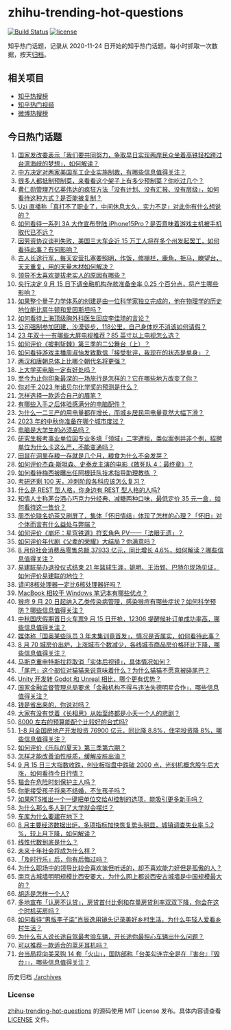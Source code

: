 # zhihu-trending-hot-questions

[![Build Status](https://github.com/justjavac/zhihu-trending-hot-questions/workflows/ci/badge.svg?branch=master)](https://github.com/justjavac/zhihu-trending-hot-questions/actions)
[![license](https://img.shields.io/github/license/justjavac/zhihu-trending-hot-questions)](https://github.com/justjavac/zhihu-trending-hot-questions/blob/master/LICENSE)

知乎热门话题，记录从 2020-11-24
日开始的知乎热门话题。每小时抓取一次数据，按天[归档](./archives)。

## 相关项目

- [知乎热搜榜](https://github.com/justjavac/zhihu-trending-top-search)
- [知乎热门视频](https://github.com/justjavac/zhihu-trending-hot-video)
- [微博热搜榜](https://github.com/justjavac/weibo-trending-hot-search)

## 今日热门话题

<!-- BEGIN -->
<!-- 最后更新时间 Sat Sep 16 2023 02:12:40 GMT+0800 (China Standard Time) -->

1. [国家发改委表示「我们要共同努力，争取早日实现两岸民众坐着高铁轻松跨过台湾海峡的梦想」，如何解读？](https://www.zhihu.com/question/621996011)
1. [中方决定对两家美国军工企业实施制裁，有哪些信息值得关注？](https://www.zhihu.com/question/622196701)
1. [很多人都抵制预制菜，来看看这个架子上有多少预制菜？你吃过几个？](https://www.zhihu.com/question/621688050)
1. [黄仁勋管理万亿英伟达的疯狂方法「没有计划、没有汇报、没有层级」，如何看待这种方式？是否能被复制？](https://www.zhihu.com/question/622191366)
1. [Uzi 直播称「真打不了职业了，中间休息太久，实力不足」对此你有什么想说的？](https://www.zhihu.com/question/622172595)
1. [如何看待一系列 3A 大作宣布登陆 iPhone15Pro？是否意味着游戏主机被手机取代已不远？](https://www.zhihu.com/question/621790976)
1. [因劳资协议谈判失败，美国三大车企近 15 万工人将在多个州发起罢工，如何看待此事？有何影响？](https://www.zhihu.com/question/622177342)
1. [古人长途行军，每天安营扎塞要照明，作饭，修栅栏，鹿角，拒马，瞭望台，天天重复，用的天量木材如何解决？](https://www.zhihu.com/question/621487136)
1. [领导不太喜欢提拔老实人的原因有哪些？](https://www.zhihu.com/question/615660461)
1. [央行决定 9 月 15 日下调金融机构存款准备金率 0.25 个百分点，将产生哪些影响？](https://www.zhihu.com/question/622051976)
1. [如果整个量子力学体系的创建是由一位科学家独立完成的，他在物理学的历史地位能比肩牛顿和爱因斯坦吗？](https://www.zhihu.com/question/622000751)
1. [如何看待上海顶级胸外科医生回应李佳琦的言论？](https://www.zhihu.com/question/621851774)
1. [公司强制参加团建，沙漠徒步，118公里，自己身体吃不消该如何请假？](https://www.zhihu.com/question/446506135)
1. [23 年双十一有哪些大屏电视推荐？85 英寸以上电视怎么选？](https://www.zhihu.com/question/622171453)
1. [如何评价《披荆斩棘》第三季的二公舞台（上）？](https://www.zhihu.com/question/622155624)
1. [如何看待游戏主播周淑怡发致歉信「接受批评，我现在的状态是单身」？](https://www.zhihu.com/question/622203856)
1. [两汉和唐朝总体上比哪个朝代名将更强？](https://www.zhihu.com/question/424646629)
1. [上大学买电脑一定有好处吗？](https://www.zhihu.com/question/619478353)
1. [至今为止你印象最深的一场旅行是怎样的？它在哪些地方改变了你？](https://www.zhihu.com/question/621888536)
1. [你对于 2023 年诺贝尔化学奖的预测是什么？](https://www.zhihu.com/question/619698946)
1. [怎样选择一款适合自己的眉笔？](https://www.zhihu.com/question/616069427)
1. [有哪些入手之后体验感满分的电脑配件？](https://www.zhihu.com/question/534622057)
1. [为什么一二三产的用电量都在增长，而城乡居民用电量竟然大幅下滑？](https://www.zhihu.com/question/621980753)
1. [2023 年的中秋你准备在哪个城市度过？](https://www.zhihu.com/question/617537952)
1. [电脑是大学生的必须品吗？](https://www.zhihu.com/question/621438812)
1. [研究生报考事业单位因专业多填「领域」二字遭拒，类似案例并非个例，招聘单位为什么卡这么严，不能变通吗？](https://www.zhihu.com/question/621992087)
1. [田鼠在洞里存粮一存就是几个月，粮食为什么不会发芽？](https://www.zhihu.com/question/594488427)
1. [如何评价杰森·斯坦森、史泰龙主演的电影《敢死队 4：最终章》？](https://www.zhihu.com/question/622008991)
1. [如何看待梅西被曝出任阿根廷队技术指导助理教练 ？](https://www.zhihu.com/question/622131134)
1. [考研还剩 100 天，冲刺阶段各科应该怎么复习？](https://www.zhihu.com/question/619990545)
1. [什么是 REST 型人格，你身边有 REST 型人格的人吗?](https://www.zhihu.com/question/621657625)
1. [知情人士称茅台酒心巧克力分经典、减糖两种口味，最低定价 35 元一盒，如何看待这一售价？](https://www.zhihu.com/question/622016837)
1. [周杰伦联名奶茶又刷屏了，集体「怀旧情结」体现了怎样的心理？「怀旧」对个体而言有什么益处与弊端？](https://www.zhihu.com/question/622045816)
1. [如何评价《崩坏：星穹铁道》符玄角色 PV——「法眼无遗」？](https://www.zhihu.com/question/622176985)
1. [如何评价年代剧《父辈的荣耀》大结局？你满意吗？](https://www.zhihu.com/question/621863350)
1. [8 月份社会消费品零售总额 37933 亿元，同比增长 4.6%，如何解读？哪些信息值得关注？](https://www.zhihu.com/question/622163691)
1. [易建联举办退役仪式结束 21 年篮球生涯，姚明、王治郅、巴特尔现场见证，如何评价易建联的地位？](https://www.zhihu.com/question/622194692)
1. [请问8核处理器一定比6核处理器好吗？](https://www.zhihu.com/question/619553563)
1. [MacBook 相较于 Windows 笔记本有哪些优点？](https://www.zhihu.com/question/617348220)
1. [猴痘 9 月 20 日起纳入乙类传染病管理，感染猴痘有哪些症状？如何科学预防？哪些信息值得关注？](https://www.zhihu.com/question/622171602)
1. [中秋国庆假期首日火车票9 月 15 日开抢，12306 提醒候补订单成功率高，哪些信息值得关注？](https://www.zhihu.com/question/622159949)
1. [媒体称「国奥某些队员 3 年未集训竟首发」，情况是否属实，如何看待此事？](https://www.zhihu.com/question/622031995)
1. [8 月 70 城房价出炉，上涨城市个数减少，各线城市商品房价格环比下降，哪些信息值得关注？](https://www.zhihu.com/question/622159975)
1. [马斯克重申特斯拉将取消「实体后视镜」，具体情况如何？](https://www.zhihu.com/question/621631987)
1. [「尾巴」这个部位对猫猫来说意味着什么？为什么猫猫不愿意被碰尾巴？](https://www.zhihu.com/question/621446345)
1. [Unity 开发转 Godot 和 Unreal 相比，哪个更有优势？](https://www.zhihu.com/question/622022367)
1. [国家金融监督管理总局要求「金融机构不得与违法失德明星合作」，哪些信息值得关注？](https://www.zhihu.com/question/621994392)
1. [钱是省出来的，你说对吗？](https://www.zhihu.com/question/616142208)
1. [大家有没有觉着《长相思》从始至终都是小夭一个人的悲剧？](https://www.zhihu.com/question/621224375)
1. [8000 左右的预算能配个比较好的台式吗?](https://www.zhihu.com/question/530594714)
1. [1-8 月全国房地产开发投资 76900 亿元，同比降 8.8%，住宅投资降 8%，哪些信息值得关注？](https://www.zhihu.com/question/622164293)
1. [如何评价《乐队的夏天》第三季第六期？](https://www.zhihu.com/question/622155467)
1. [怎样才能改善油性肤质，缓解皮肤出油？](https://www.zhihu.com/question/619587327)
1. [9 月 15 日三大指数收跌，创业板指盘中跌破 2000 点，光刻机概念股午后大涨，如何看待今日行情？](https://www.zhihu.com/question/622161412)
1. [猫会在危险时刻保护主人吗？](https://www.zhihu.com/question/296423454)
1. [你能接受孩子将来不结婚，不生孩子吗？](https://www.zhihu.com/question/618071485)
1. [如果RTS推出一个一键把单位交给AI控制的选项，能吸引更多新手吗？](https://www.zhihu.com/question/620454474)
1. [为什么那么多人到了大学就会摆烂？](https://www.zhihu.com/question/619489275)
1. [车库为什么要建在地下？](https://www.zhihu.com/question/622026086)
1. [8 月主要经济数据出炉，多项指标加快恢复势头明显，城镇调查失业率 5.2 %，较上月下降，如何解读？](https://www.zhihu.com/question/622163925)
1. [线性代数到底是什么？](https://www.zhihu.com/question/489470968)
1. [未来十年社会将成为什么样？](https://www.zhihu.com/question/464614884)
1. [「及时行乐」后，你有后悔过吗？](https://www.zhihu.com/question/621466860)
1. [为什么职场中的领导比较会喜欢笨但听话的，却不喜欢能力好但是孤傲的人？](https://www.zhihu.com/question/621119477)
1. [南京古城墙明明规模比西安要大，为什么网上都说西安古城墙是中国规模最大的？](https://www.zhihu.com/question/563144731)
1. [胡适是怎样一个人?](https://www.zhihu.com/question/622060432)
1. [多地宣布「认房不认贷」，房贷首付比例和存量房贷利率双双下降，你会在这个时机买房吗？](https://www.zhihu.com/question/621489110)
1. [如何看待“男版李子柒”肖辰逸用镜头记录美好乡村生活，为什么年轻人爱看乡村生活？](https://www.zhihu.com/question/622195649)
1. [为什么有人说长途自驾最考验车辆，开长途你最担心车辆出什么问题？](https://www.zhihu.com/question/621813776)
1. [可以推荐一款适合的蓝牙耳机吗？](https://www.zhihu.com/question/620741712)
1. [台当局将向美采购 14 套「火山」，国防部称「台美勾连完全是在『害台』『毁台』」，哪些信息值得关注？](https://www.zhihu.com/question/622027117)

<!-- END -->

历史归档 [./archives](./archives)

### License

[zhihu-trending-hot-questions](https://github.com/justjavac/zhihu-trending-hot-questions)
的源码使用 MIT License 发布。具体内容请查看 [LICENSE](./LICENSE) 文件。
